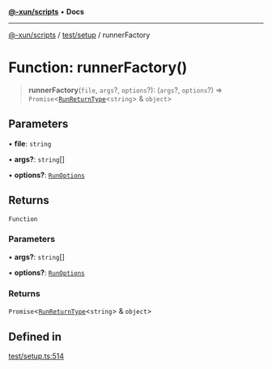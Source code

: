 [**@-xun/scripts**](../../../README.md) • **Docs**

***

[@-xun/scripts](../../../README.md) / [test/setup](../README.md) / runnerFactory

# Function: runnerFactory()

> **runnerFactory**(`file`, `args`?, `options`?): (`args`?, `options`?) => `Promise`\<[`RunReturnType`](../../../lib/run/interfaces/RunReturnType.md)\<`string`\> & `object`\>

## Parameters

• **file**: `string`

• **args?**: `string`[]

• **options?**: [`RunOptions`](../interfaces/RunOptions.md)

## Returns

`Function`

### Parameters

• **args?**: `string`[]

• **options?**: [`RunOptions`](../interfaces/RunOptions.md)

### Returns

`Promise`\<[`RunReturnType`](../../../lib/run/interfaces/RunReturnType.md)\<`string`\> & `object`\>

## Defined in

[test/setup.ts:514](https://github.com/Xunnamius/xscripts/blob/05e56e787e73d42855fcd3ce10aff7f8f6e6c4c7/test/setup.ts#L514)
